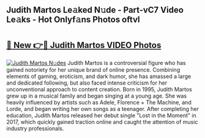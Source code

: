 ## Judith Martos Le𝚊ked N𝚞de - Part-vC7 Video Le𝚊ks - Hot Onlyf𝚊ns Photos oftvI

# <h2><a href="http://ab17239.deff.icu/?id=Judith+Martos">🔗 New 👉🔴 Judith Martos VIDEO Photos</a></h2>

[![Judith Martos N𝚞des](https://i.imgur.com/rIISA9y.gif)](http://ab17239.deff.icu/?id=Judith+Martos)
Judith Martos is a controversial figure who has gained notoriety for her unique brand of online presence. Combining elements of gaming, eroticism, and dark humor, she has amassed a large and dedicated following, but also faced intense criticism for her unconventional approach to content creation. Born in 1995, Judith Martos grew up in a musical family and began singing at a young age. She was heavily influenced by artists such as Adele, Florence + The Machine, and Lorde, and began writing her own songs as a teenager. After completing her education, Judith Martos released her debut single "Lost in the Moment" in 2017, which quickly gained traction online and caught the attention of music industry professionals.

